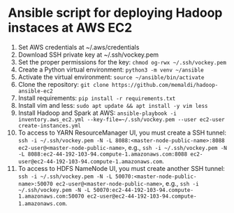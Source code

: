 # Ansible script for deploying Hadoop instaces at AWS EC2

1. Set AWS credentials at ~/.aws/credentials
2. Download SSH private key at ~/.ssh/vockey.pem
3. Set the proper permissions for the key: `chmod og-rwx ~/.ssh/vockey.pem`
4. Create a Python virtual environment: `python3 -m venv ~/ansible`
5. Activate the virtual environment: `source ~/ansible/bin/activate`
6. Clone the repository: `git clone https://github.com/memaldi/hadoop-ansible-ec2`
4. Install requirements: `pip install -r requirements.txt`
5. Install vim and less: `sudo apt update && apt install -y vim less`
6. Install Hadoop and Spark at AWS: `ansible-playbook -i inventory.aws_ec2.yml --key-file=~/.ssh/vockey.pem --user ec2-user create-instances.yml`
7. To access to YARN ResourceManager UI, you must create a SSH tunnel: `ssh -i ~/.ssh/vockey.pem -N -L 8088:<master-node-public-name>:8088 ec2-user@<master-node-public-name>`, e.g., `ssh -i ~/.ssh/vockey.pem -N -L 8088:ec2-44-192-103-94.compute-1.amazonaws.com:8088 ec2-user@ec2-44-192-103-94.compute-1.amazonaws.com`.
8. To access to HDFS NameNode UI, you must create another SSH tunnel: `ssh -i ~/.ssh/vockey.pem -N -L 50070:<master-node-public-name>:50070 ec2-user@<master-node-public-name>`, e.g., `ssh -i ~/.ssh/vockey.pem -N -L 50070:ec2-44-192-103-94.compute-1.amazonaws.com:50070 ec2-user@ec2-44-192-103-94.compute-1.amazonaws.com`.
